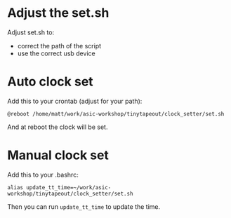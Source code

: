 # Adjust the set.sh

Adjust set.sh to:

* correct the path of the script
* use the correct usb device

# Auto clock set

Add this to your crontab (adjust for your path):

    @reboot /home/matt/work/asic-workshop/tinytapeout/clock_setter/set.sh

And at reboot the clock will be set.

# Manual clock set

Add this to your .bashrc:

    alias update_tt_time=~/work/asic-workshop/tinytapeout/clock_setter/set.sh

Then you can run `update_tt_time` to update the time.
